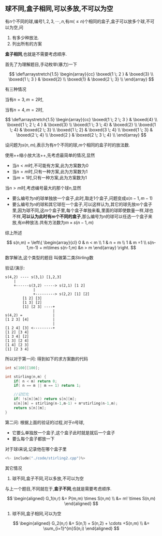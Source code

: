 ## 球不同,盒子相同,可以多放,不可以为空

有$n$个不同的球,编号$1,2,3,\cdots,n$,有$m(\leqslant n)$个相同的盒子,盒子可以放多个球,不可以为空,问

1. 有多少种放法.
2. 列出所有的方案

**盒子相同**,也就是不需要考虑顺序.


首先了为理解题目,手动枚举(暴力)一下

$$
\def\arraystretch{1.5}
\begin{array}{cc}
\boxed{1 \; 2  } & \boxed{3} \\
\boxed{1 \; 3  } & \boxed{2} \\
\boxed{1} & \boxed{2 \; 3} \\
\end{array}
$$

有三种情况

当有$n=3,m=2$时,

当有$n=4,m=2$时,

$$
\def\arraystretch{1.5}
\begin{array}{cc}
\boxed{1 \; 2 \; 3 } & \boxed{4} \\
\boxed{1 \; 2 \; 4 } & \boxed{3} \\
\boxed{1 \; 3 \; 4} & \boxed{2} \\
\boxed{1  \; 4} & \boxed{2 \; 3} \\
\boxed{1 \; 2} & \boxed{3 \; 4} \\
\boxed{1 \; 3} & \boxed{2 \; 4} \\
\boxed{2 } & \boxed{2 \; 3 \; 4} \\
\end{array}
$$

设问题为$s(n,m)$,表示为有$n$个不同的球,$m$个相同的盒子时的放法数.

使用++缩小放大法++,先考虑最简单的情况,显然

- 当$n < m$时,不可能有方案,此为方案数为$0$
- 当$n = m$时,只有一种方案,此为方案数为$1$
- 当$m = 1$时,只有一种方案,此为方案数为$1$
  
当$n > m$时,考虑编号最大的那个球$n$,显然

- 要么编号为$n$的球单独放一个盒子,此时,取走$1$个盒子,问题变成$s(n-1,m-1)$
- 要么编号为$n$的球和其它球在一个盒子,可以这样认为,其它的球先放$m$个盒子里,因为球不同,这$m$个盒子里,每个盒子单独来看,里面的球即使数量一样,球也不样,**可以认为此时有$m$个不同的盒子**,那么编号为$n$的球可以任选一个盒子来放,有$m$种放法.共有方法数为$m \times s(n-1,m)$


综上所述

$$
s(n,m) = \left\{
\begin{array}{cl}
0 &  n < m \\
1 & n = m \\
1 & m =1 \\
s(n-1,m-1) + m\times s(n-1,m) &n > m
\end{array}
\right.
$$

数学解法,这个类型的题目 叫做第二类$Stirling$数

验证/演示:

```
s(4,2) ---- s(3,1) [1,2,3]
    |
    +------s(3,2) -----> s(2,1) [1 2]
             |
             +---------> s(2,2) [1] [2]
        [1 2] [3]
        [1 3] [2]
        [1] [2 3] ----+
                      |
s(4,2) =              |
[1 2 3] [4]           |
                      |
[1 2 4] [3] <---------+
[1 2] [3 4]
[1 3 4] [2]
[1 3] [2 4]
[1 4] [2 3]
[1] [2 3 4]
```

所以对于第一问: 得到如下的求方案数的代码


```cpp
int s[100][100];

int stirling(n,m) {
    if( n < m) return 0;
    if( n == m || m == 1) return 1;

    //记忆化
    if( !s[n][m]) return s[n][m];
    s[n][m] = stirling(n-1,m-1) + m*stirling(n-1,m);
    return s[n][m];
}
```


第二问: 根据上面的验证的过程,对于$n$号球,

- 它要么单独放一个盒子,这个盒子此时就是就后一个盒子
- 要么每个盒子都放一下
  
对于球i来说,记录他在哪个盒子里

```cpp
<%- include("./code/stirling2.cpp")%>
```


其它情况


1. 球不同,盒子不同,可以多放,不可以为空

与上一个题目,不同就在于,**盒子不同**,也就是需要考虑顺序.

$$
\begin{aligned}
G_1(n,r) &= P(m,m) \times S(n,m) \\
       &= m! \times S(n,m)
\end{aligned}
$$




1. 球不同,盒子相同,可以为空

$$
\begin{aligned}
G_2(n,r) &= S(n,1) + S(n,2) + \cdots +S(n,m) \\
       &= \sum_{i=1}^{m}S(n,i)
\end{aligned}
$$

